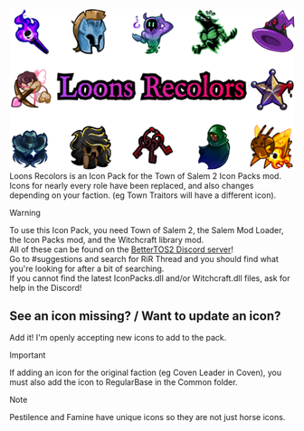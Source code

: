![LOGO](./Images/PackImage.png)
Loons Recolors is an Icon Pack for the Town of Salem 2 Icon Packs mod.<br>
Icons for nearly every role have been replaced, and also changes depending on your faction. (eg Town Traitors will have a different icon).

> [!WARNING]
> To use this Icon Pack, you need Town of Salem 2, the Salem Mod Loader, the Icon Packs mod, and the Witchcraft library mod.<br>
> All of these can be found on the [BetterTOS2 Discord server](https://discord.gg/bettertos2)!<br>
> Go to #suggestions and search for RiR Thread and you should find what you're looking for after a bit of searching.<br>
> If you cannot find the latest IconPacks.dll and/or Witchcraft.dll files, ask for help in the Discord!

## See an icon missing? / Want to update an icon?
Add it! I'm openly accepting new icons to add to the pack.
> [!IMPORTANT]
> If adding an icon for the original faction (eg Coven Leader in Coven), you must also add the icon to RegularBase in the Common folder.<br>

> [!NOTE]
> Pestilence and Famine have unique icons so they are not just horse icons.

